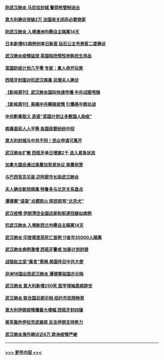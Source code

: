 #### [防武汉肺炎 马尼拉封城 警荷枪管制进出](../pages/prog202/a102800083.md?t=03151702) 
#### [意大利确诊突破2万 法国突关闭非必要商家](../pages/prog202/a102800071.md?t=03151702) 
#### [防武汉肺炎 入境澳洲均需自主隔离14天](../pages/prog202/a102800049.md?t=03151702) 
#### [日本新增63病例创单日新高 钻石公主号旅客二度确诊](../pages/prog202/a102800002.md?t=03151702) 
#### [武汉肺炎疫情延烧 英国陷恐慌性抢购民生用品](../pages/prog202/a102799980.md?t=03151702) 
#### [英国防疫计划几乎零 专家：拿人命开玩笑](../pages/prog202/a102799943.md?t=03151702) 
#### [西班牙封国对抗武汉病毒 总理夫人确诊](../pages/prog202/a102799930.md?t=03151702) 
#### [【新闻周刊】武汉肺炎国际快速传播 中共试图甩锅](../pages/prog202/a102799845.md?t=03151702) 
#### [【新闻周刊】美揭中共瞒报疫情  引爆美中舆论战](../pages/prog202/a102799836.md?t=03151702) 
#### [中共断章取义 造谣“英国计划让多数国人染疫”](../pages/prog202/a102799810.md?t=03151702) 
#### [病毒面前人人平等 各国政要纷纷中招](../pages/prog202/a102799720.md?t=03151702) 
#### [意大利封城与中共不同！民众申请可离开](../pages/prog202/a102799706.md?t=03151702) 
#### [武汉肺炎扩散 西班牙单日增逾2千 进入紧急状态](../pages/prog202/a102799649.md?t=03151702) 
#### [加拿大国会通过美墨加贸易协议  美墨祝贺](../pages/prog202/a102799636.md?t=03151702) 
#### [与巴西官员见面 迈阿密市长染武汉肺炎](../pages/prog202/a102799484.md?t=03151702) 
#### [夫人确诊新冠病毒 特鲁多与北京关系盘点](../pages/prog202/a102799474.md?t=03151702) 
#### [谭德塞“语录”点燃怒火 网民怒骂“北京犬”](../pages/prog202/a102799480.md?t=03151702) 
#### [武汉疫情 伊朗清空全国店家和街道找疑似病例](../pages/prog202/a102799451.md?t=03151702) 
#### [抗武汉肺炎 入境新西兰均需自主隔离14天](../pages/prog202/a102799406.md?t=03151702) 
#### [武汉肺炎 印度德里现死亡首例 11省市35000人隔离](../pages/prog202/a102799379.md?t=03151702) 
#### [武汉肺炎病例激增 西班牙警戒 加泰计划封锁](../pages/prog202/a102799338.md?t=03151702) 
#### [战狼赵立坚“毒言”惹祸 美国传召中共大使](../pages/prog202/a102799314.md?t=03151702) 
#### [非洲18国出现武汉肺炎 谭德塞祖国亦沦陷](../pages/prog202/a102799302.md?t=03151702) 
#### [武汉肺炎 意大利新增250死 医学领袖患病辞世](../pages/prog202/a102799253.md?t=03151702) 
#### [武汉肺炎 联合国总部沦陷 纽约市民囤物资](../pages/prog202/a102799239.md?t=03151702) 
#### [意大利伊朗疫情爆最大增幅 西班牙封四镇](../pages/prog202/a102798969.md?t=03151702) 
#### [美军轰炸伊拉克武器库 反击伊朗支持势力](../pages/prog202/a102799127.md?t=03151702) 
#### [武汉肺炎海外确诊近6万 欧洲疫情严峻](../pages/prog202/a102799147.md?t=03151702) 

----
#### [ >>> 更早内容 <<< ](../indexes/prog202-earlier.md)
